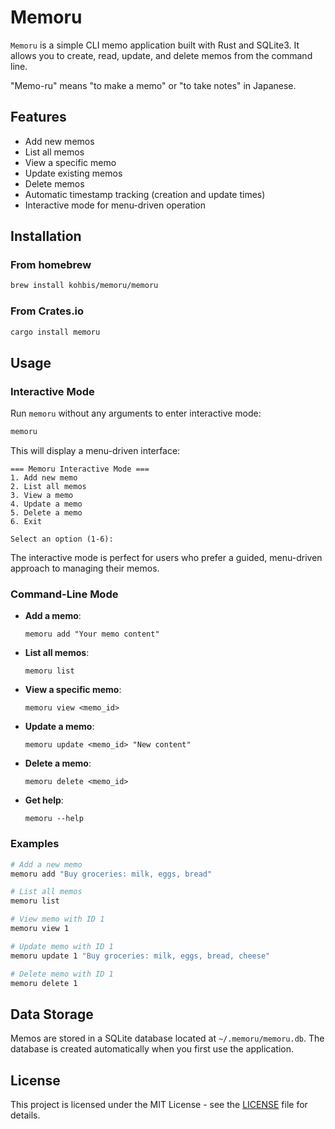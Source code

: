 # Memoru

`Memoru` is a simple CLI memo application built with Rust and SQLite3. It allows you to create, read, update, and delete memos from the command line.

"Memo-ru" means "to make a memo" or "to take notes" in Japanese.

## Features

- Add new memos
- List all memos
- View a specific memo
- Update existing memos
- Delete memos
- Automatic timestamp tracking (creation and update times)
- Interactive mode for menu-driven operation

## Installation

### From homebrew

```bash
brew install kohbis/memoru/memoru
```

### From Crates.io

```bash
cargo install memoru
```

## Usage

### Interactive Mode

Run `memoru` without any arguments to enter interactive mode:

```bash
memoru
```

This will display a menu-driven interface:

```
=== Memoru Interactive Mode ===
1. Add new memo
2. List all memos
3. View a memo
4. Update a memo
5. Delete a memo
6. Exit

Select an option (1-6):
```

The interactive mode is perfect for users who prefer a guided, menu-driven approach to managing their memos.

### Command-Line Mode

- **Add a memo**:
  ```
  memoru add "Your memo content"
  ```

- **List all memos**:
  ```
  memoru list
  ```

- **View a specific memo**:
  ```
  memoru view <memo_id>
  ```

- **Update a memo**:
  ```
  memoru update <memo_id> "New content"
  ```

- **Delete a memo**:
  ```
  memoru delete <memo_id>
  ```

- **Get help**:
  ```
  memoru --help
  ```

### Examples

```bash
# Add a new memo
memoru add "Buy groceries: milk, eggs, bread"

# List all memos
memoru list

# View memo with ID 1
memoru view 1

# Update memo with ID 1
memoru update 1 "Buy groceries: milk, eggs, bread, cheese"

# Delete memo with ID 1
memoru delete 1
```

## Data Storage

Memos are stored in a SQLite database located at `~/.memoru/memoru.db`. The database is created automatically when you first use the application.

## License

This project is licensed under the MIT License - see the [LICENSE](LICENSE) file for details.
